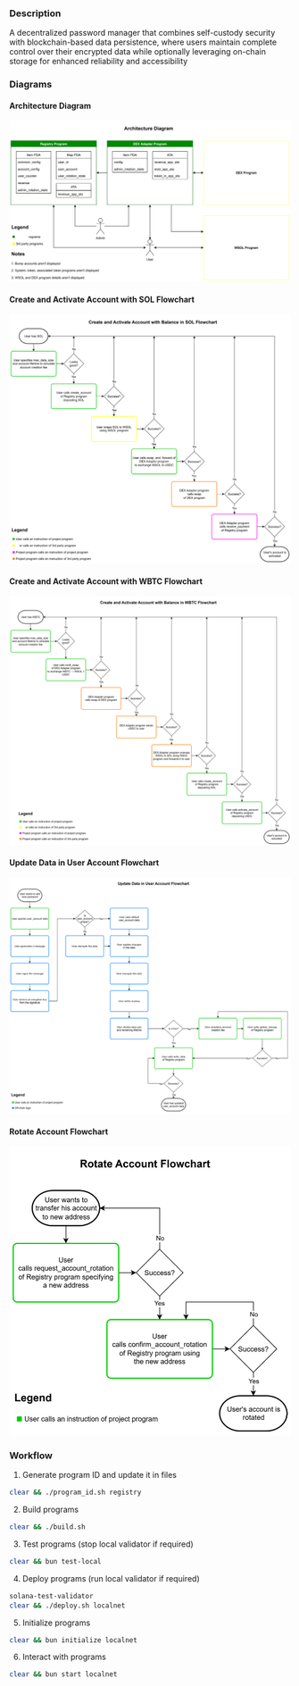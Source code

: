 ### Description

A decentralized password manager that combines self-custody security with blockchain-based data persistence, where users maintain complete control over their encrypted data while optionally leveraging on-chain storage for enhanced reliability and accessibility


### Diagrams

#### Architecture Diagram
![Architecture Diagram](./diagrams/Password_Manager_Architecture_Diagram.drawio.svg)

#### Create and Activate Account with SOL Flowchart
![Create and Activate Account with SOL Flowchart](./diagrams/Password_Manager_Flow_Create_Account_SOL.drawio.svg)

#### Create and Activate Account with WBTC Flowchart
![Create and Activate Account with WBTC Flowchart](./diagrams/Password_Manager_Flow_Create_Account_WBTC.drawio.svg)

#### Update Data in User Account Flowchart
![Update Data in User Account Flowchart](./diagrams/Password_Manager_Flow_Update_Data.drawio.svg)

#### Rotate Account Flowchart
![Rotate Account Flowchart](./diagrams/Password_Manager_Flow_Rotate_Account.drawio.svg)


### Workflow

1. Generate program ID and update it in files
```sh
clear && ./program_id.sh registry
```

2. Build programs
```sh
clear && ./build.sh
```

3. Test programs (stop local validator if required)
```sh
clear && bun test-local
```

4. Deploy programs (run local validator if required)
```sh
solana-test-validator
clear && ./deploy.sh localnet
```

5. Initialize programs
```sh
clear && bun initialize localnet
```

6. Interact with programs
```sh
clear && bun start localnet
```